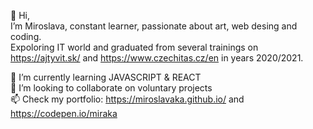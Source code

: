 👋 Hi, <br>I’m Miroslava, constant learner, passionate about art, web desing and coding. <br>Expoloring IT world and graduated from several trainings on https://ajtyvit.sk/ and 
https://www.czechitas.cz/en in years 2020/2021.

 🌱 I’m currently learning JAVASCRIPT & REACT <br>
 👀 I’m looking to collaborate on voluntary projects <br> 
 📫 Check my portfolio: https://miroslavaka.github.io/ and https://codepen.io/miraka

